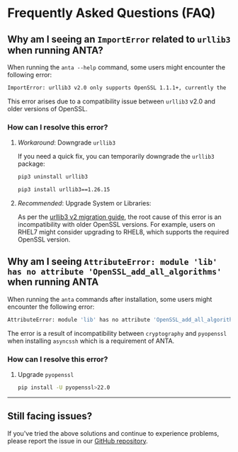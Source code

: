 <!--
  ~ Copyright (c) 2023-2024 Arista Networks, Inc.
  ~ Use of this source code is governed by the Apache License 2.0
  ~ that can be found in the LICENSE file.
  -->

# Frequently Asked Questions (FAQ)

## Why am I seeing an `ImportError` related to `urllib3` when running ANTA?

When running the `anta --help` command, some users might encounter the following error:

```bash
ImportError: urllib3 v2.0 only supports OpenSSL 1.1.1+, currently the 'ssl' module is compiled with 'OpenSSL 1.0.2k-fips  26 Jan 2017'. See: https://github.com/urllib3/urllib3/issues/2168
```

This error arises due to a compatibility issue between `urllib3` v2.0 and older versions of OpenSSL.

### How can I resolve this error?

1. _Workaround_: Downgrade `urllib3`

    If you need a quick fix, you can temporarily downgrade the `urllib3` package:

    ```bash
    pip3 uninstall urllib3

    pip3 install urllib3==1.26.15
    ```

2. _Recommended_: Upgrade System or Libraries:

    As per the [urllib3 v2 migration guide](https://urllib3.readthedocs.io/en/latest/v2-migration-guide.html), the root cause of this error is an incompatibility with older OpenSSL versions. For example, users on RHEL7 might consider upgrading to RHEL8, which supports the required OpenSSL version.

## Why am I seeing `AttributeError: module 'lib' has no attribute 'OpenSSL_add_all_algorithms'` when running ANTA

When running the `anta` commands after installation, some users might encounter the following error:

```bash
AttributeError: module 'lib' has no attribute 'OpenSSL_add_all_algorithms'
```

The error is a result of incompatibility between `cryptography` and `pyopenssl` when installing `asyncssh` which is a requirement of ANTA.

### How can I resolve this error?

1. Upgrade `pyopenssl`

    ```bash
    pip install -U pyopenssl>22.0
    ```
---
## Still facing issues?

If you've tried the above solutions and continue to experience problems, please report the issue in our [GitHub repository](https://github.com/arista-netdevops-community/anta).
